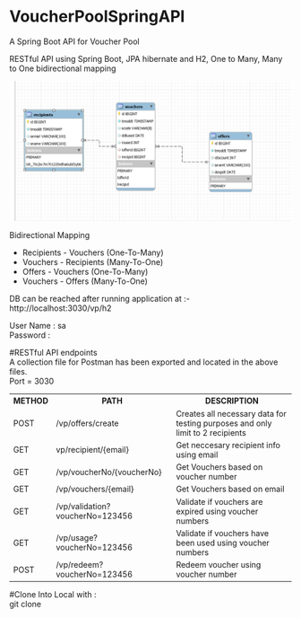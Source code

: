 # VoucherPoolSpringAPI
A Spring Boot API for Voucher Pool 

RESTful API using Spring Boot, JPA hibernate and H2, One to Many, Many to One bidirectional mapping

 
<img src="ER.png">



Bidirectional Mapping
<ul>
  <li>Recipients - Vouchers (One-To-Many)</li>
  <li>Vouchers - Recipients (Many-To-One)</li>
  <li>Offers - Vouchers (One-To-Many)</li>
  <li>Vouchers - Offers (Many-To-One)</li>
</ul>

DB can be reached after running application at :- http://localhost:3030/vp/h2

User Name : sa <br>
Password : <Blank>

#RESTful API endpoints<br>
A collection file for Postman has been exported and located in the above files.<br>
Port = 3030
<table>
  <tr>
    <th><b>METHOD<b></th>
    <th><b>PATH<b></th> 
    <th><b>DESCRIPTION<b></th>
  </tr>
  <tr>
    <td>POST</td>
    <td>/vp/offers/create</td>
    <td>Creates all necessary data for testing purposes and only limit to 2 recipients</td>
  </tr>
  <tr>
    <td>GET</td>
    <td>vp/recipient/{email}</td>
    <td>Get neccesary recipient info using email</td>
  </tr>
  <tr>
    <td>GET</td>
    <td>/vp/voucherNo/{voucherNo}</td>
    <td>Get Vouchers based on voucher number</td>
  </tr>
      
  <tr>
    <td>GET</td>
    <td>/vp/vouchers/{email}</td>
    <td>Get Vouchers based on email</td>
  </tr>
  <tr>
    <td>GET</td>
    <td>/vp/validation?voucherNo=123456</td>
    <td>Validate if vouchers are expired using voucher numbers</td>
  </tr>  
  <tr>
    <td>GET</td>
    <td>/vp/usage?voucherNo=123456</td>
    <td>Validate if vouchers have been used using voucher numbers</td>
  </tr>
  <tr>
    <td>POST</td>
    <td>/vp/redeem?voucherNo=123456</td>
    <td>Redeem voucher using voucher number</td>
  </tr>
</table>

#Clone Into Local with :
<br>
git clone 
